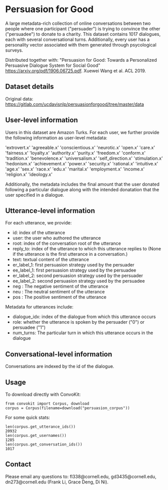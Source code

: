 # Persuasion for Good 
A large metadata-rich collection of online conversations between two people where one participant ("persuader") is trying to convince the other ("persuadee") to donate to a charity. This dataset contains 1017 dialogues, each with several conversational turns. Additionally, every user has a personality vector associated with them generated through psycological surveys.

Distributed together with:
"Persuasion for Good: Towards a Personalized Persuasive Dialogue System for Social Good" https://arxiv.org/pdf/1906.06725.pdf. Xuewei Wang et al. ACL 2019.

## Dataset details
Original data: https://gitlab.com/ucdavisnlp/persuasionforgood/tree/master/data

## User-level information
Users in this dataset are Amazon Turks. For each user, we further provide the following information as user-level metadata:

'extrovert.x'
'agreeable.x'
'conscientious.x'
'neurotic.x'
'open.x'
'care.x'
'fairness.x'
'loyalty.x'
'authority.x'
'purity.x'
'freedom.x'
'conform.x'
'tradition.x'
'benevolence.x'
'universalism.x'
'self_direction.x'
'stimulation.x'
'hedonism.x'
'achievement.x'
'power.x'
'security.x'
'rational.x'
'intuitive.x'
'age.x'
'sex.x'
'race.x'
'edu.x'
'marital.x'
'employment.x'
'income.x'
'religion.x'
'ideology.x\'

Additionally, the metadata includes the final amount that the user donated following a particular dialogue along with the intended donatation that the user specified in a dialogue. 

## Utterance-level information
For each utterance, we provide:

* id: index of the utterance
* user: the user who authored the utterance
* root: index of the conversation root of the utterance
* reply_to: index of the utterance to which this utterance replies to (None if the utterance is the first utterance in a conversation.)
* text: textual content of the utterance
* er_label_1: first persuasion strategy used by the persuader
* ee_label_1: first persuasion strategy used by the persuadee
* er_label_2: second persuasion strategy used by the persuader
* ee_label_2: second persuasion strategy used by the persuadee
* neg	: The negative sentiment of the utterance
* neu : The neutral sentiment of the utterance
* pos : The positive sentiment of the utterance

Metadata for utterances include:

* dialogue_idx: index of the dialogue from which this utterance occurs
* role: whether the utterance is spoken by the persuader ("0") or persuadee ("1")
* num_turns: The particular turn in which this utterance occurs in the dialogue

## Conversational-level information
Conversations are indexed by the id of the dialogue.

## Usage
To download directly with ConvoKit:
```
from convokit import Corpus, download
corpus = Corpus(filename=download("persuasion_corpus"))
```

For some quick stats:

```
len(corpus.get_utterance_ids())
20932
len(corpus.get_usernames())
1285
len(corpus.get_conversation_ids())
1017
```

## Contact
Please email any questions to: fl338\@cornell.edu, gd3435\@cornell.edu, dn273\@cornell.edu (Frank Li, Grace Deng, Di Ni). 

